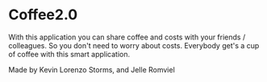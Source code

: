 # Coffee2.0
With this application you can share coffee and costs with your friends / colleagues.
So you don't need to worry about costs.
Everybody get's a cup of coffee with this smart application.

Made by Kevin Lorenzo Storms, and Jelle Romviel
